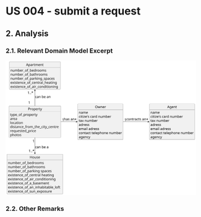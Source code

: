 # US 004 - submit a request

## 2. Analysis

### 2.1. Relevant Domain Model Excerpt 

![Domain Model](svg/us004-domain-model.svg)

### 2.2. Other Remarks

